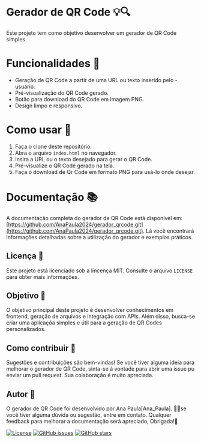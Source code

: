 # Gerador de QR Code 💡🔍
Este projeto tem como objetivo desenvolver um gerador de QR Code simples 

# Funcionalidades 🚀
- Geração de QR Code a partir de uma URL ou texto inserido pelo - usuário.
- Pré-visualização do QR Code gerado.
- Botão para download do QR Code em imagem PNG.
- Design limpo e responsivo.

# Como usar 📖

1. Faça o clone deste repositório.
2. Abra o arquivo `index.html` no navegador.
3. Insira a URL ou o texto desejado para gerar o QR Code.
4. Pré-visualize o QR Code gerado na tela.
5. Faça o download de Qr Code em formato PNG para usá-lo onde desejar.

# Documentação 📚
A documentação completa do gerador de QR Code está disponível em:[https://github.com/AnaPaula2024/gerador_qrcode.git](https://github.com/AnaPaula2024/gerador_qrcode.git). Lá você encontrará informações detalhadas sobre a utilização do gerador e exemplos práticos.

## Licença 📜
Este projeto está licenciado sob a lincença MIT. Consulte o arquivo `LICENSE` para obter mais informações.

## Objetivo 🎯
O objetivo principal deste projeto é desenvolver conhecimentos em frontend, geração de arquivos e integração com APIs. Além disso, busca-se criar uma aplicaçõa simples e útil para a geração de QR Codes personalizados.

## Como contribuir 🤝
Sugestões e contribuições são bem-vindas! Se você tiver alguma ideia para melhorar o gerador de QR Code, sinta-se á vontade para abrir uma issue pu enviar um pull request. Sua colaboração é muito apreciada.

## Autor 👤
O gerador de QR Code foi desenvolvido por Ana Paula[Ana_Paula]. 👨‍💻se você tiver alguma dúvida ou sugestão, entre em contato. Qualquer feedback para melhorar a documentação será apreciado, Obrigada!🙏

[![License](https://img.shields.io/badge/license-MIT-blue.svg)](https://github.com/AnaPaula2024/gerador_qrcode/blob/main/LICENSE)
[![GitHub issues](https://img.shields.io/github/issues/AnaPaula2024/gerador_qrcode)](https://github.com/AnaPaula2024/gerador_qrcode/issues)
[![GitHub stars](https://img.shields.io/github/stars/AnaPaula2024/gerador_qrcode)](https://github.com/AnaPaula2024/gerador_qrcode/stargazers)
 